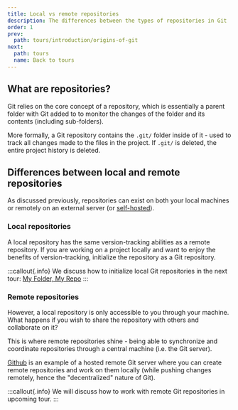 ```yaml
---
title: Local vs remote repositories
description: The differences between the types of repositories in Git
order: 1
prev:
  path: tours/introduction/origins-of-git
next:
  path: tours
  name: Back to tours
---
```


## What are repositories?

Git relies on the core concept of a repository, which is essentially a parent folder with Git added to to monitor the changes of the folder and its contents (including sub-folders).

More formally, a Git repository contains the `.git/` folder inside of it - used to track all changes made to the files in the project. If `.git/` is deleted, the entire project history is deleted.

## Differences between local and remote repositories

As discussed previously, repositories can exist on both your local machines or remotely on an external server (or [self-hosted](https://about.gitea.com/)).

### Local repositories

A local repository has the same version-tracking abilities as a remote repository. If you are working on a project locally and want to enjoy the benefits of version-tracking, initialize the repository as a Git repository.

:::callout{.info}
We discuss how to initialize local Git repositories in the next tour: [My Folder, My Repo](/learning-lab/tours/my-folder-my-repo)
:::

### Remote repositories

However, a local repository is only accessible to you through your machine. What happens if you wish to share the repository with others and collaborate on it?

This is where remote repositories shine - being able to synchronize and coordinate repositories through a central machine (i.e. the Git server).

[Github](https://github.com) is an example of a hosted remote Git server where you can create remote repositories and work on them locally (while pushing changes remotely, hence the "decentralized" nature of Git).

:::callout{.info}
We will discuss how to work with remote Git repositories in upcoming tour.
:::
